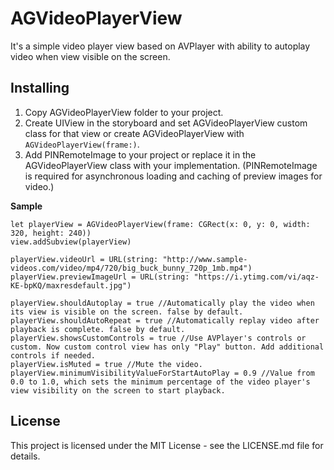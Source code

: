 # AGVideoPlayerView

It's a simple video player view based on AVPlayer with ability to autoplay video when view visible on the screen.

## Installing

1. Copy AGVideoPlayerView folder to your project.
2. Create UIView in the storyboard and set AGVideoPlayerView custom class for that view or create AGVideoPlayerView with ```AGVideoPlayerView(frame:)```.
3. Add PINRemoteImage to your project or replace it in the AGVideoPlayerView class with your implementation. 
(PINRemoteImage is required for asynchronous loading and caching of preview images for video.)

**Sample**

```
let playerView = AGVideoPlayerView(frame: CGRect(x: 0, y: 0, width: 320, height: 240))
view.addSubview(playerView)

playerView.videoUrl = URL(string: "http://www.sample-videos.com/video/mp4/720/big_buck_bunny_720p_1mb.mp4")
playerView.previewImageUrl = URL(string: "https://i.ytimg.com/vi/aqz-KE-bpKQ/maxresdefault.jpg")

playerView.shouldAutoplay = true //Automatically play the video when its view is visible on the screen. false by default.
playerView.shouldAutoRepeat = true //Automatically replay video after playback is complete. false by default.
playerView.showsCustomControls = true //Use AVPlayer's controls or custom. Now custom control view has only "Play" button. Add additional controls if needed.
playerView.isMuted = true //Mute the video.
playerView.minimumVisibilityValueForStartAutoPlay = 0.9 //Value from 0.0 to 1.0, which sets the minimum percentage of the video player's view visibility on the screen to start playback.

```

## License

This project is licensed under the MIT License - see the LICENSE.md file for details.
